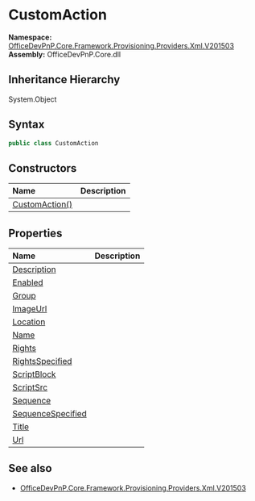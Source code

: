# CustomAction
  

**Namespace:** [OfficeDevPnP.Core.Framework.Provisioning.Providers.Xml.V201503](OfficeDevPnP.Core.Framework.Provisioning.Providers.Xml.V201503.md)  
**Assembly:** OfficeDevPnP.Core.dll  
## Inheritance Hierarchy
System.Object  

## Syntax
```C#
public class CustomAction
```
## Constructors
|**Name**|**Description**|
|:-----|:-----|
| [CustomAction()](OfficeDevPnP.Core.Framework.Provisioning.Providers.Xml.V201503.CustomAction.ctor1.md) | 
## Properties
|**Name**|**Description**|
|:-----|:-----|
| [Description](OfficeDevPnP.Core.Framework.Provisioning.Providers.Xml.V201503.CustomAction.Description.md) | 
| [Enabled](OfficeDevPnP.Core.Framework.Provisioning.Providers.Xml.V201503.CustomAction.Enabled.md) | 
| [Group](OfficeDevPnP.Core.Framework.Provisioning.Providers.Xml.V201503.CustomAction.Group.md) | 
| [ImageUrl](OfficeDevPnP.Core.Framework.Provisioning.Providers.Xml.V201503.CustomAction.ImageUrl.md) | 
| [Location](OfficeDevPnP.Core.Framework.Provisioning.Providers.Xml.V201503.CustomAction.Location.md) | 
| [Name](OfficeDevPnP.Core.Framework.Provisioning.Providers.Xml.V201503.CustomAction.Name.md) | 
| [Rights](OfficeDevPnP.Core.Framework.Provisioning.Providers.Xml.V201503.CustomAction.Rights.md) | 
| [RightsSpecified](OfficeDevPnP.Core.Framework.Provisioning.Providers.Xml.V201503.CustomAction.RightsSpecified.md) | 
| [ScriptBlock](OfficeDevPnP.Core.Framework.Provisioning.Providers.Xml.V201503.CustomAction.ScriptBlock.md) | 
| [ScriptSrc](OfficeDevPnP.Core.Framework.Provisioning.Providers.Xml.V201503.CustomAction.ScriptSrc.md) | 
| [Sequence](OfficeDevPnP.Core.Framework.Provisioning.Providers.Xml.V201503.CustomAction.Sequence.md) | 
| [SequenceSpecified](OfficeDevPnP.Core.Framework.Provisioning.Providers.Xml.V201503.CustomAction.SequenceSpecified.md) | 
| [Title](OfficeDevPnP.Core.Framework.Provisioning.Providers.Xml.V201503.CustomAction.Title.md) | 
| [Url](OfficeDevPnP.Core.Framework.Provisioning.Providers.Xml.V201503.CustomAction.Url.md) | 
## See also
- [OfficeDevPnP.Core.Framework.Provisioning.Providers.Xml.V201503](OfficeDevPnP.Core.Framework.Provisioning.Providers.Xml.V201503.md)
